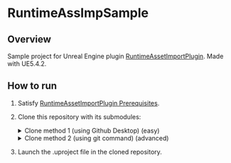 # RuntimeAssImpSample
## Overview
 Sample project for Unreal Engine plugin [RuntimeAssetImportPlugin](https://github.com/Udon-Tobira/RuntimeAssetImportPlugin). Made with UE5.4.2.

## How to run
 1. Satisfy [RuntimeAssetImportPlugin Prerequisites](https://github.com/Udon-Tobira/RuntimeAssetImportPlugin?tab=readme-ov-file#prerequisites).
 2. Clone this repository with its submodules:
    <details>
    <summary>Clone method 1 (using Github Desktop) (easy)</summary>

    1. Launch "Github Desktop" application (if not available, install it first).
    2. From the menu, select File > Clone repository...
    3. Go to the URL tab.
    4. Enter the URL of this Github repository in "URL or username/repository", select the location you want to clone, and press Clone.
    </details>

    <details>
    <summary>Clone method 2 (using git command) (advanced)</summary>

    1. If git is not installed, please install it.
    2. Start a command prompt at the location you want to clone.
    3. Execute  
       ```
       git clone --recursive URL`
       ```
       Put the URL of this repository in the URL field.
    </details>
 3. Launch the .uproject file in the cloned repository.

